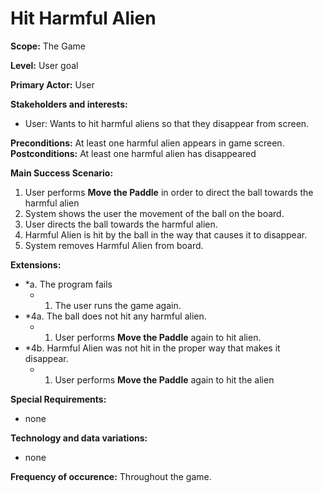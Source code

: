 # Hit Harmful Alien

**Scope:** The Game

**Level:** User goal

**Primary Actor:** User  

**Stakeholders and interests:**  

 -   User: Wants to hit harmful aliens so that they disappear from screen.

**Preconditions:** At least one harmful alien appears in game screen. 
**Postconditions:** At least one harmful alien has disappeared

**Main Success Scenario:**  

1. User performs __Move the Paddle__ in order to direct the ball towards the harmful alien
2. System shows the user the movement of the ball on the board.
3. User directs the ball towards the harmful alien.
4. Harmful Alien is hit by the ball in the way that causes it to disappear.
5. System removes Harmful Alien from board.

**Extensions:**  

-   *a. The program fails
    -   1.  The user runs the game again.
-   *4a. The ball does not hit any harmful alien. 
    -   1.  User performs __Move the Paddle__ again to hit alien.
-   *4b. Harmful Alien was not hit in the proper way that makes it disappear. 
    -   1.  User performs __Move the Paddle__ again to hit the alien

**Special Requirements:**
- none

**Technology and data variations:**
- none

**Frequency of occurence:** Throughout the game.
	